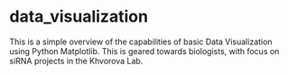 # data_visualization
This is a simple overview of the capabilities of basic Data Visualization using Python Matplotlib. This is geared towards biologists, with focus on siRNA projects in the Khvorova Lab.
